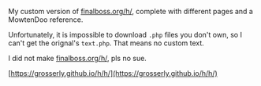 My custom version of [finalboss.org/h/](finalboss.org/h/), complete with different pages and a MowtenDoo reference.

Unfortunately, it is impossible to download `.php` files you don't own, so I can't get the orignal's `text.php`. That means no custom text.

I did not make [finalboss.org/h/](finalboss.org/h/), pls no sue.

[https://grosserly.github.io/h/h/](https://grosserly.github.io/h/h/)
